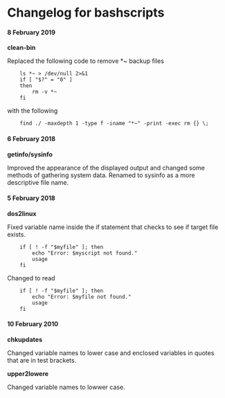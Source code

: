 # Changelog for bashscripts

#### 8 February 2019
**clean-bin**

Replaced the following code to remove *~ backup files

```
	ls *~ > /dev/null 2>&1
	if [ "$?" = "0" ]
	then
		rm -v *~
	fi
````
with the following

```
	find ./ -maxdepth 1 -type f -iname "*~" -print -exec rm {} \;
````

#### 6 February 2018

**getinfo/sysinfo**

Improved the appearance of the displayed output and changed some methods of gathering system data. Renamed to sysinfo as a more descriptive file name.

#### 5 February 2018

**dos2linux**

Fixed variable name inside the if statement that checks to see if target file exists.

```
	if [ ! -f "$myfile" ]; then
		echo "Error: $myscript not found."
		usage
	fi
```

Changed to read

```
	if [ ! -f "$myfile" ]; then
		echo "Error: $myfile not found."
		usage
	fi
```
#### 10 February 2010

**chkupdates**

Changed variable names to lower case and enclosed variables in quotes that are in test brackets.

**upper2lowere**

Changed variable names to lowwer case.
